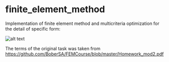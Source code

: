 # finite_element_method
Implementation of finite element method and multicriteria optimization for the detail of specific form:

![alt text](https://github.com/YuriyKozhev/finite_element_method/blob/main/detail.jpg?raw=true)

The terms of the original task was taken from https://github.com/BoberSA/FEMCourse/blob/master/Homework_mod2.pdf
